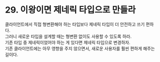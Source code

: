 # 29. 이왕이면 제네릭 타입으로 만들라

클라이언트에서 직접 형변환해야 하는 타입보다 제네릭 타입이 더 안전하고 쓰기 편하다.  
그러니 새로운 타입을 설계할 때는 형변환 없이도 사용할 수 있도록 하라.  
기존 타입 중 제네릭이었어야 하는 게 있다면 제네릭 타입으로 변경하자.  
기존 클라이언트에는 아무 영향을 주지 않으면서, 새로운 사용자를 훨씬 편하게 해주는 길이다.